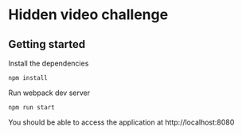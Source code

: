 # Hidden video challenge

## Getting started

Install the dependencies
```shell
npm install
```

Run webpack dev server
```shell
npm run start
```

You should be able to access the application at http://localhost:8080
